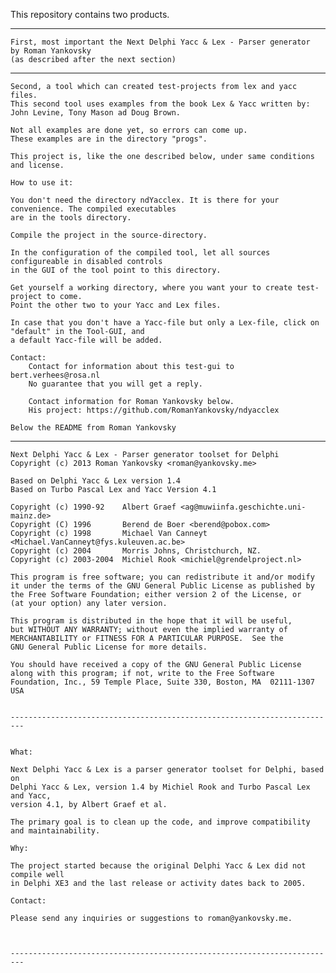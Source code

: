 This repository contains two products.

-----------------

    First, most important the Next Delphi Yacc & Lex - Parser generator 
    by Roman Yankovsky
    (as described after the next section)

-----------------

    Second, a tool which can created test-projects from lex and yacc files.
    This second tool uses examples from the book Lex & Yacc written by:
    John Levine, Tony Mason ad Doug Brown.
    
    Not all examples are done yet, so errors can come up.
    These examples are in the directory "progs".
    
    This project is, like the one described below, under same conditions and license.
    
    How to use it:
    
    You don't need the directory ndYacclex. It is there for your convenience. The compiled executables
    are in the tools directory.
    
    Compile the project in the source-directory.
    
    In the configuration of the compiled tool, let all sources configureable in disabled controls 
    in the GUI of the tool point to this directory.
    
    Get yourself a working directory, where you want your to create test-project to come.
    Point the other two to your Yacc and Lex files. 
    
    In case that you don't have a Yacc-file but only a Lex-file, click on "default" in the Tool-GUI, and
    a default Yacc-file will be added.
    
    Contact:
        Contact for information about this test-gui to bert.verhees@rosa.nl
        No guarantee that you will get a reply.
        
        Contact information for Roman Yankovsky below.
        His project: https://github.com/RomanYankovsky/ndyacclex
    
    Below the README from Roman Yankovsky

-----------------



    Next Delphi Yacc & Lex - Parser generator toolset for Delphi
    Copyright (c) 2013 Roman Yankovsky <roman@yankovsky.me>

    Based on Delphi Yacc & Lex version 1.4
    Based on Turbo Pascal Lex and Yacc Version 4.1

    Copyright (c) 1990-92    Albert Graef <ag@muwiinfa.geschichte.uni-mainz.de>
    Copyright (C) 1996       Berend de Boer <berend@pobox.com>
    Copyright (c) 1998       Michael Van Canneyt <Michael.VanCanneyt@fys.kuleuven.ac.be>
    Copyright (c) 2004       Morris Johns, Christchurch, NZ.
    Copyright (c) 2003-2004  Michiel Rook <michiel@grendelproject.nl>
  
    This program is free software; you can redistribute it and/or modify
    it under the terms of the GNU General Public License as published by
    the Free Software Foundation; either version 2 of the License, or
    (at your option) any later version.

    This program is distributed in the hope that it will be useful,
    but WITHOUT ANY WARRANTY; without even the implied warranty of
    MERCHANTABILITY or FITNESS FOR A PARTICULAR PURPOSE.  See the
    GNU General Public License for more details.

    You should have received a copy of the GNU General Public License
    along with this program; if not, write to the Free Software
    Foundation, Inc., 59 Temple Place, Suite 330, Boston, MA  02111-1307  USA
    
          
    -------------------------------------------------------------------------
    

    What:
    
    Next Delphi Yacc & Lex is a parser generator toolset for Delphi, based on
    Delphi Yacc & Lex, version 1.4 by Michiel Rook and Turbo Pascal Lex and Yacc,
    version 4.1, by Albert Graef et al.
    
    The primary goal is to clean up the code, and improve compatibility
    and maintainability.
    
    Why:
    
    The project started because the original Delphi Yacc & Lex did not compile well
    in Delphi XE3 and the last release or activity dates back to 2005.
    
    Contact:
    
    Please send any inquiries or suggestions to roman@yankovsky.me.
    
    		
    
    -------------------------------------------------------------------------
